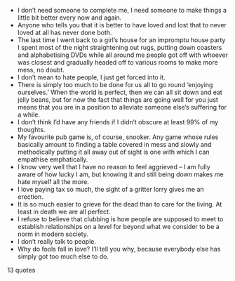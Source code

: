  - I don’t need someone to complete me, I need someone to make things a little bit better every now and again.
 - Anyone who tells you that it is better to have loved and lost that to never loved at all has never done both.
 - The last time I went back to a girl’s house for an impromptu house party I spent most of the night straightening out rugs, putting down coasters and alphabetising DVDs while all around me people got off with whoever was closest and gradually headed off to various rooms to make more mess, no doubt.
 - I don’t mean to hate people, I just get forced into it.
 - There is simply too much to be done for us all to go round ‘enjoying ourselves.’ When the world is perfect, then we can all sit down and eat jelly beans, but for now the fact that things are going well for you just means that you are in a position to alleviate someone else’s suffering for a while.
 - I don’t think I’d have any friends if I didn’t obscure at least 99% of my thoughts.
 - My favourite pub game is, of course, snooker. Any game whose rules basically amount to finding a table covered in mess and slowly and methodically putting it all away out of sight is one with which I can empathise emphatically.
 - I know very well that I have no reason to feel aggrieved – I am fully aware of how lucky I am, but knowing it and still being down makes me hate myself all the more.
 - I love paying tax so much, the sight of a gritter lorry gives me an erection.
 - It is so much easier to grieve for the dead than to care for the living. At least in death we are all perfect.
 - I refuse to believe that clubbing is how people are supposed to meet to establish relationships on a level for beyond what we consider to be a norm in modern society.
 - I don’t really talk to people.
 - Why do fools fall in love? I’ll tell you why, because everybody else has simply got too much else to do.

13 quotes